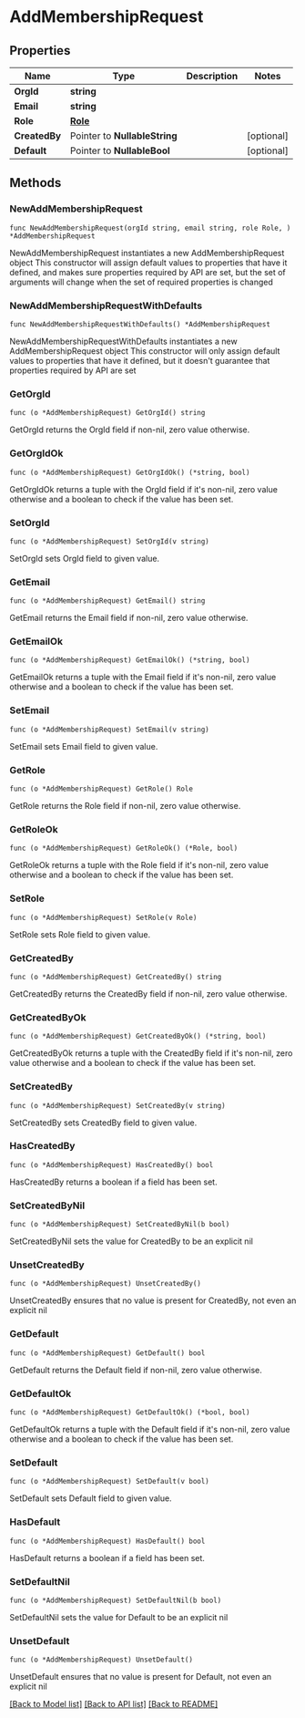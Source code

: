 # AddMembershipRequest

## Properties

Name | Type | Description | Notes
------------ | ------------- | ------------- | -------------
**OrgId** | **string** |  | 
**Email** | **string** |  | 
**Role** | [**Role**](Role.md) |  | 
**CreatedBy** | Pointer to **NullableString** |  | [optional] 
**Default** | Pointer to **NullableBool** |  | [optional] 

## Methods

### NewAddMembershipRequest

`func NewAddMembershipRequest(orgId string, email string, role Role, ) *AddMembershipRequest`

NewAddMembershipRequest instantiates a new AddMembershipRequest object
This constructor will assign default values to properties that have it defined,
and makes sure properties required by API are set, but the set of arguments
will change when the set of required properties is changed

### NewAddMembershipRequestWithDefaults

`func NewAddMembershipRequestWithDefaults() *AddMembershipRequest`

NewAddMembershipRequestWithDefaults instantiates a new AddMembershipRequest object
This constructor will only assign default values to properties that have it defined,
but it doesn't guarantee that properties required by API are set

### GetOrgId

`func (o *AddMembershipRequest) GetOrgId() string`

GetOrgId returns the OrgId field if non-nil, zero value otherwise.

### GetOrgIdOk

`func (o *AddMembershipRequest) GetOrgIdOk() (*string, bool)`

GetOrgIdOk returns a tuple with the OrgId field if it's non-nil, zero value otherwise
and a boolean to check if the value has been set.

### SetOrgId

`func (o *AddMembershipRequest) SetOrgId(v string)`

SetOrgId sets OrgId field to given value.


### GetEmail

`func (o *AddMembershipRequest) GetEmail() string`

GetEmail returns the Email field if non-nil, zero value otherwise.

### GetEmailOk

`func (o *AddMembershipRequest) GetEmailOk() (*string, bool)`

GetEmailOk returns a tuple with the Email field if it's non-nil, zero value otherwise
and a boolean to check if the value has been set.

### SetEmail

`func (o *AddMembershipRequest) SetEmail(v string)`

SetEmail sets Email field to given value.


### GetRole

`func (o *AddMembershipRequest) GetRole() Role`

GetRole returns the Role field if non-nil, zero value otherwise.

### GetRoleOk

`func (o *AddMembershipRequest) GetRoleOk() (*Role, bool)`

GetRoleOk returns a tuple with the Role field if it's non-nil, zero value otherwise
and a boolean to check if the value has been set.

### SetRole

`func (o *AddMembershipRequest) SetRole(v Role)`

SetRole sets Role field to given value.


### GetCreatedBy

`func (o *AddMembershipRequest) GetCreatedBy() string`

GetCreatedBy returns the CreatedBy field if non-nil, zero value otherwise.

### GetCreatedByOk

`func (o *AddMembershipRequest) GetCreatedByOk() (*string, bool)`

GetCreatedByOk returns a tuple with the CreatedBy field if it's non-nil, zero value otherwise
and a boolean to check if the value has been set.

### SetCreatedBy

`func (o *AddMembershipRequest) SetCreatedBy(v string)`

SetCreatedBy sets CreatedBy field to given value.

### HasCreatedBy

`func (o *AddMembershipRequest) HasCreatedBy() bool`

HasCreatedBy returns a boolean if a field has been set.

### SetCreatedByNil

`func (o *AddMembershipRequest) SetCreatedByNil(b bool)`

 SetCreatedByNil sets the value for CreatedBy to be an explicit nil

### UnsetCreatedBy
`func (o *AddMembershipRequest) UnsetCreatedBy()`

UnsetCreatedBy ensures that no value is present for CreatedBy, not even an explicit nil
### GetDefault

`func (o *AddMembershipRequest) GetDefault() bool`

GetDefault returns the Default field if non-nil, zero value otherwise.

### GetDefaultOk

`func (o *AddMembershipRequest) GetDefaultOk() (*bool, bool)`

GetDefaultOk returns a tuple with the Default field if it's non-nil, zero value otherwise
and a boolean to check if the value has been set.

### SetDefault

`func (o *AddMembershipRequest) SetDefault(v bool)`

SetDefault sets Default field to given value.

### HasDefault

`func (o *AddMembershipRequest) HasDefault() bool`

HasDefault returns a boolean if a field has been set.

### SetDefaultNil

`func (o *AddMembershipRequest) SetDefaultNil(b bool)`

 SetDefaultNil sets the value for Default to be an explicit nil

### UnsetDefault
`func (o *AddMembershipRequest) UnsetDefault()`

UnsetDefault ensures that no value is present for Default, not even an explicit nil

[[Back to Model list]](../README.md#documentation-for-models) [[Back to API list]](../README.md#documentation-for-api-endpoints) [[Back to README]](../README.md)


